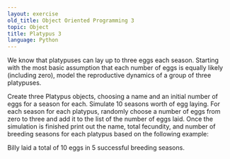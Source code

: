 ```yaml
---
layout: exercise
old_title: Object Oriented Programming 3
topic: Object
title: Platypus 3
language: Python
---
```


We know that platypuses can lay up to three eggs each season. Starting
with the most basic assumption that each number of eggs is equally
likely (including zero), model the reproductive dynamics of a group of
three platypuses.

Create three Platypus objects, choosing a name and an initial number of
eggs for a season for each. Simulate 10 seasons worth of egg laying. For
each season for each platypus, randomly choose a number of eggs from
zero to three and add it to the list of the number of eggs laid. Once
the simulation is finished print out the name, total fecundity, and
number of breeding seasons for each platypus based on the following
example:

Billy laid a total of 10 eggs in 5 successful breeding seasons.
